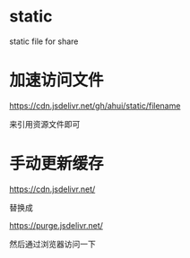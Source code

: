 # static
static file for share

# 加速访问文件

https://cdn.jsdelivr.net/gh/ahui/static/filename 

来引用资源文件即可

# 手动更新缓存

https://cdn.jsdelivr.net/

替换成

https://purge.jsdelivr.net/

然后通过浏览器访问一下
